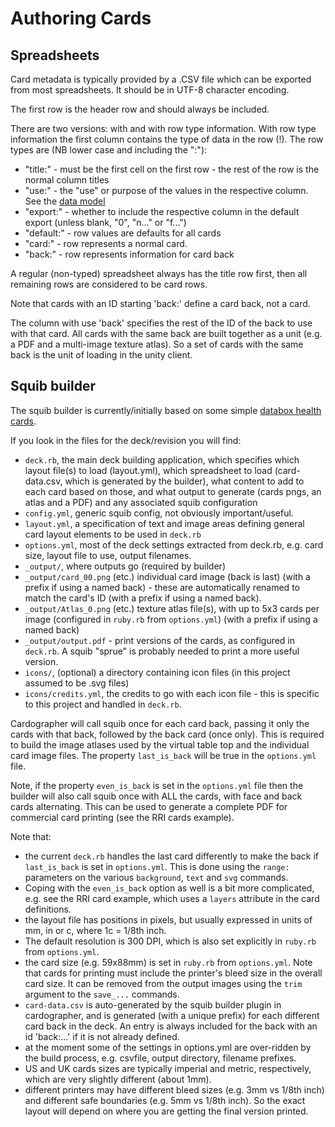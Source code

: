 # Authoring Cards

## Spreadsheets

Card metadata is typically provided by a .CSV file which can be 
exported from most spreadsheets. 
It should be in UTF-8 character encoding.

The first row is the header row and should always be included.

There are two versions: with and with row type information.
With row type information the first column contains the type of 
data in the row (!). 
The row types are (NB lower case and including the ":"):
- "title:" - must be the first cell on the first row - the rest of the row
  is the normal column titles
- "use:" - the "use" or purpose of the values in the respective column.
  See the [data model](datamodel.md)
- "export:" - whether to include the respective column in the default 
  export (unless blank, "0", "n..." or "f...")
- "default:" - row values are defaults for all cards
- "card:" - row represents a normal card.
- "back:" - row represents information for card back

A regular (non-typed) spreadsheet always has the title row first, then
all remaining rows are considered to be card rows.

Note that cards with an ID starting 'back:' define a card back, not a card.

The column with use 'back' specifies the rest of the ID of the back
to use with that card. 
All cards with the same back are built together as a unit (e.g. a PDF
and a multi-image texture atlas). So a set of cards with the same back 
is the unit of loading in the unity client. 

## Squib builder

The squib builder is currently/initially based on some simple
[databox health cards](https://github.com/cgreenhalgh/databox-health-cards).

If you look in the files for the deck/revision you will find:
- `deck.rb`, the main deck building application, which specifies 
  which layout file(s) to load (layout.yml), which spreadsheet to 
  load (card-data.csv, which is generated by the builder), what
  content to add to each card based on those, and what output to
  generate (cards pngs, an atlas and a PDF) and any associated
  squib configuration
- `config.yml`, generic squib config, not obviously important/useful.
- `layout.yml`, a specification of text and image areas defining
  general card layout elements to be used in `deck.rb`
- `options.yml`, most of the deck settings extracted from deck.rb,
  e.g. card size, layout file to use, output filenames.
- `_output/`, where outputs go (required by builder)
- `_output/card_00.png` (etc.) individual card image (back is last)
  (with a prefix if using a named back) - these are automatically
  renamed to match the card's ID (with a prefix if using a named back).
- `_output/Atlas_0.png` (etc.) texture atlas file(s), with up to 5x3
  cards per image (configured in `ruby.rb` from `options.yml`) 
  (with a prefix if using a named back)
- `_output/output.pdf` - print versions of the cards, as configured
  in `deck.rb`. A squib "sprue" is probably needed to print a more useful 
  version.
- `icons/`, (optional) a directory containing icon files (in this project assumed
  to be .svg files)
- `icons/credits.yml`, the credits to go with each icon file - this is
  specific to this project and handled in `deck.rb`.

Cardographer will call squib once for each card back, passing
it only the cards with that back, followed by the back card (once only).
This is required to build the image atlases used by the virtual table top
and the individual card image files. The property `last_is_back` will be
true in the `options.yml` file.

Note, if the property `even_is_back` is set in the `options.yml` file then
the builder will also call squib once with ALL the cards, with face and 
back cards alternating. This can be used to generate a complete PDF for
commercial card printing (see the RRI cards example).

Note that:
- the current `deck.rb` handles the last card differently
  to make the back if `last_is_back` is set in `options.yml`. 
  This is done using the `range:` parameters on the
  various `background`, `text` and `svg` commands. 
- Coping with the 
  `even_is_back` option as well is a bit more complicated, e.g. see the
  RRI card example, which uses a `layers` attribute in the card definitions.
- the layout file has positions in pixels, but usually expressed in units of 
  mm, in or c, where 1c = 1/8th inch.
- The default resolution is 300 DPI, which is also set explicitly in `ruby.rb` from
  `options.yml`.
- the card size (e.g. 59x88mm) is set in `ruby.rb` from `options.yml`.
  Note that cards for printing must include the printer's bleed size in the overall
  card size. It can be removed from the output images using the `trim` 
  argument to the `save_...` commands.
- `card-data.csv` is auto-generated by the squib builder plugin in 
  cardographer, and is generated (with a unique prefix) for each 
  different card back in the deck. An entry is always included for the
  back with an id 'back:...' if it is not already defined.
- at the moment some of the settings in options.yml are over-ridden by
  the build process, e.g. csvfile, output directory, filename prefixes.
- US and UK cards sizes are typically imperial and metric, respectively, which 
  are very slightly different (about 1mm).
- different printers may have different bleed sizes (e.g. 3mm vs 1/8th inch) and
  different safe boundaries (e.g. 5mm vs 1/8th inch). So the exact layout will
  depend on where you are getting the final version printed.
